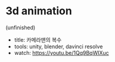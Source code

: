 # 3d animation

(unfinished)
* title: 카메라맨의 복수 
* tools: unity, blender, davinci resolve
* watch: https://youtu.be/1Qq9BqWIXuc



